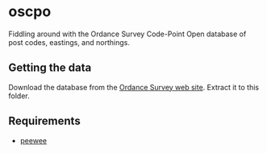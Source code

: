 # oscpo
Fiddling around with the Ordance Survey Code-Point Open database of post codes, eastings, and northings.

## Getting the data
Download the database from the [Ordance Survey web site](https://www.ordnancesurvey.co.uk/business-and-government/products/code-point-open.html). Extract it to this folder.

## Requirements
* [peewee](https://github.com/coleifer/peewee)